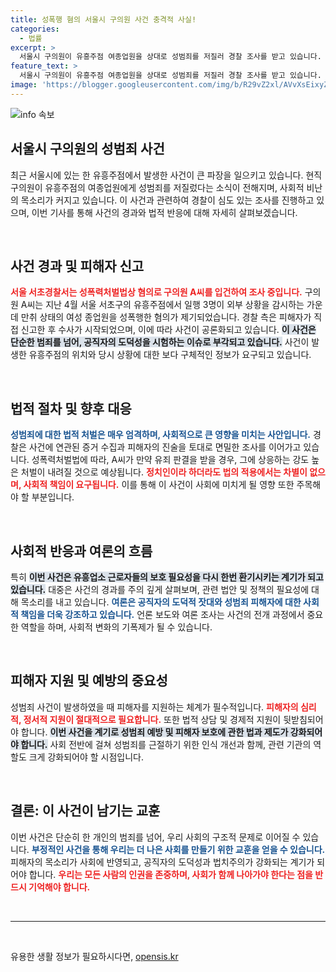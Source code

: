 ```yaml
---
title: 성폭행 혐의 서울시 구의원 사건 충격적 사실!
categories:
  - 법률
excerpt: >
  서울시 구의원이 유흥주점 여종업원을 상대로 성범죄를 저질러 경찰 조사를 받고 있습니다. 만취 상태의 피해자를 대상으로 한 충격적인 범행, 그 배경은 무엇일까요? 사건의 전말을 들어보세요!
feature_text: >
  서울시 구의원이 유흥주점 여종업원을 상대로 성범죄를 저질러 경찰 조사를 받고 있습니다. 만취 상태의 피해자를 대상으로 한 충격적인 범행, 그 배경은 무엇일까요? 사건의 전말을 들어보세요!
image: 'https://blogger.googleusercontent.com/img/b/R29vZ2xl/AVvXsEixyZcFfHzMRdzZMjFBmAUKJYCLCGyLL1o632UiGVXcaFdKo_bkvkuCioo0uUKlGfBVcT3P84aROyZIXSBEx3Aw5nCQ3pTgDom1WDC4m8eifvWiAmWEEVb4x6G_l8C0QH225ldMjyaFvpxGEBGNO37VmDTDMHGhJPq73UglMfDca1-0aw/s1600/blogspot.png'
---
```


<p><img src="https://blogger.googleusercontent.com/img/b/R29vZ2xl/AVvXsEixyZcFfHzMRdzZMjFBmAUKJYCLCGyLL1o632UiGVXcaFdKo_bkvkuCioo0uUKlGfBVcT3P84aROyZIXSBEx3Aw5nCQ3pTgDom1WDC4m8eifvWiAmWEEVb4x6G_l8C0QH225ldMjyaFvpxGEBGNO37VmDTDMHGhJPq73UglMfDca1-0aw/s1600/blogspot.png" alt="info 속보" /></p>

<h2 data-ke-size="size26">서울시 구의원의 성범죄 사건</h2>

<p data-ke-size="size16">최근 서울시에 있는 한 유흥주점에서 발생한 사건이 큰 파장을 일으키고 있습니다. 현직 구의원이 유흥주점의 여종업원에게 성범죄를 저질렀다는 소식이 전해지며, 사회적 비난의 목소리가 커지고 있습니다. 이 사건과 관련하여 경찰이 심도 있는 조사를 진행하고 있으며, 이번 기사를 통해 사건의 경과와 법적 반응에 대해 자세히 살펴보겠습니다.</p>

<p data-ke-size="size16">&nbsp;</p>

<h2 data-ke-size="size26">사건 경과 및 피해자 신고</h2>

<p><b><span style="color: #ee2323;">서울 서초경찰서는 성폭력처벌법상 혐의로 구의원 A씨를 입건하여 조사 중입니다.</span></b> 구의원 A씨는 지난 4월 서울 서초구의 유흥주점에서 일행 3명이 외부 상황을 감시하는 가운데 만취 상태의 여성 종업원을 성폭행한 혐의가 제기되었습니다. 경찰 측은 피해자가 직접 신고한 후 수사가 시작되었으며, 이에 따라 사건이 공론화되고 있습니다. <b><span style="background-color: #21538527;">이 사건은 단순한 범죄를 넘어, 공직자의 도덕성을 시험하는 이슈로 부각되고 있습니다.</span></b> 사건이 발생한 유흥주점의 위치와 당시 상황에 대한 보다 구체적인 정보가 요구되고 있습니다.</p>

<p data-ke-size="size16">&nbsp;</p>

<h2 data-ke-size="size26">법적 절차 및 향후 대응</h2>

<p><b><span style="color: #1a5490;">성범죄에 대한 법적 처벌은 매우 엄격하며, 사회적으로 큰 영향을 미치는 사안입니다.</span></b> 경찰은 사건에 연관된 증거 수집과 피해자의 진술을 토대로 면밀한 조사를 이어가고 있습니다. 성폭력처벌법에 따라, A씨가 만약 유죄 판결을 받을 경우, 그에 상응하는 강도 높은 처벌이 내려질 것으로 예상됩니다. <b><span style="color: #ee2323;">정치인이라 하더라도 법의 적용에서는 차별이 없으며, 사회적 책임이 요구됩니다.</span></b> 이를 통해 이 사건이 사회에 미치게 될 영향 또한 주목해야 할 부분입니다.</p>

<p data-ke-size="size16">&nbsp;</p>

<h2 data-ke-size="size26">사회적 반응과 여론의 흐름</h2>

<p>특히 <b><span style="background-color: #21538527;">이번 사건은 유흥업소 근로자들의 보호 필요성을 다시 한번 환기시키는 계기가 되고 있습니다.</span></b> 대중은 사건의 경과를 주의 깊게 살펴보며, 관련 법안 및 정책의 필요성에 대해 목소리를 내고 있습니다. <b><span style="color: #1a5490;">여론은 공직자의 도덕적 잣대와 성범죄 피해자에 대한 사회적 책임을 더욱 강조하고 있습니다.</span></b> 언론 보도와 여론 조사는 사건의 전개 과정에서 중요한 역할을 하며, 사회적 변화의 기폭제가 될 수 있습니다.</p>

<p data-ke-size="size16">&nbsp;</p>

<h2 data-ke-size="size26">피해자 지원 및 예방의 중요성</h2>

<p>성범죄 사건이 발생하였을 때 피해자를 지원하는 체계가 필수적입니다. <b><span style="color: #ee2323;">피해자의 심리적, 정서적 지원이 절대적으로 필요합니다.</span></b> 또한 법적 상담 및 경제적 지원이 뒷받침되어야 합니다. <b><span style="background-color: #21538527;">이번 사건을 계기로 성범죄 예방 및 피해자 보호에 관한 법과 제도가 강화되어야 합니다.</span></b> 사회 전반에 걸쳐 성범죄를 근절하기 위한 인식 개선과 함께, 관련 기관의 역할도 크게 강화되어야 할 시점입니다.</p>

<p data-ke-size="size16">&nbsp;</p>

<h2 data-ke-size="size26">결론: 이 사건이 남기는 교훈</h2>

<p>이번 사건은 단순히 한 개인의 범죄를 넘어, 우리 사회의 구조적 문제로 이어질 수 있습니다. <b><span style="color: #1a5490;">부정적인 사건을 통해 우리는 더 나은 사회를 만들기 위한 교훈을 얻을 수 있습니다.</span></b> 피해자의 목소리가 사회에 반영되고, 공직자의 도덕성과 법치주의가 강화되는 계기가 되어야 합니다. <b><span style="color: #ee2323;">우리는 모든 사람의 인권을 존중하며, 사회가 함께 나아가야 한다는 점을 반드시 기억해야 합니다.</span></b></p>

<p data-ke-size="size16">&nbsp;</p>

<hr />

<p data-ke-size="size16">&nbsp;</p>
유용한 생활 정보가 필요하시다면, <a href="https://opensis.kr" rel="dofollow">opensis.kr</a>



